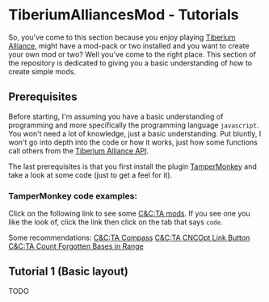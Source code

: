 # TiberiumAlliancesMod - Tutorials

So, you've come to this section because you enjoy playing [Tiberium Alliance](http://tiberiumalliances.com/), might have a mod-pack or two installed and you want to create your own mod or two? Well you've come to the right place. This section of the repository is dedicated to giving you a basic understanding of how to create simple mods.

## Prerequisites

Before starting, I'm assuming you have a basic understanding of programming and more specifically the programming language `javascript`. You won't need a lot of knowledge, just a basic understanding. Put bluntly, I won't go into depth into the code or how it works, just how some functions call others from the [Tiberium Alliance API](https://github.com/ConnorPerrin/TiberiumAlliancesMod/tree/main/API).

The last prerequisites is that you first install the plugin [TamperMonkey](https://chrome.google.com/webstore/detail/tampermonkey/dhdgffkkebhmkfjojejmpbldmpobfkfo?hl=en) and take a look at some code (just to get a feel for it).

### TamperMonkey code examples:

Click on the following link to see some [C&C:TA mods](https://www.userscript.zone/search?q=C%26C%3ATA). If you see one you like the look of, click the link then click on the tab that says `code`. 

Some recommendations:
[C&C:TA Compass](https://greasyfork.org/en/scripts/16009-c-c-ta-compass/code)
[C&C:TA CNCOpt Link Button](https://greasyfork.org/en/scripts/670-c-c-ta-cncopt-link-button/code)
[C&C:TA Count Forgotten Bases in Range](https://greasyfork.org/en/scripts/3343-c-c-ta-count-forgotten-bases-in-range/code)

## Tutorial 1 (Basic layout)

TODO

